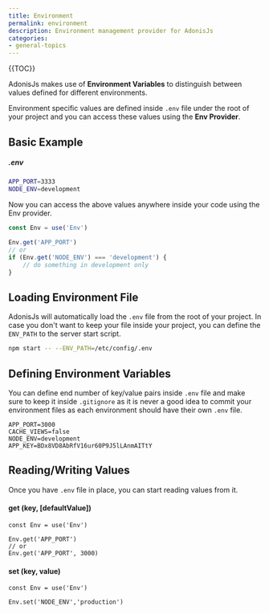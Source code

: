 ```yaml
---
title: Environment
permalink: environment
description: Environment management provider for AdonisJs
categories:
- general-topics
---
```


{{TOC}}

AdonisJs makes use of **Environment Variables** to distinguish between values defined for different environments.

Environment specific values are defined inside `.env` file under the root of your project and you can access these values using the **Env Provider**.

## Basic Example

##### .env

```bash
APP_PORT=3333
NODE_ENV=development
```

Now you can access the above values anywhere inside your code using the Env provider.

```javascript
const Env = use('Env')

Env.get('APP_PORT')
// or
if (Env.get('NODE_ENV') === 'development') {
	// do something in development only
}
```

## Loading Environment File

AdonisJs will automatically load the `.env` file from the root of your project. In case you don't want to keep your file inside your project, you can define the `ENV_PATH` to the server start script.

```bash
npm start -- --ENV_PATH=/etc/config/.env
```

## Defining Environment Variables

You can define end number of key/value pairs inside `.env` file and make sure to keep it inside `.gitignore` as it is never a good idea to commit your environment files as each environment should have their own `.env` file.

```env,line-numbers
APP_PORT=3000
CACHE_VIEWS=false
NODE_ENV=development
APP_KEY=BDx8VD8AbRfV16ur60P9J5lLAnmAITtY
```

## Reading/Writing Values

Once you have `.env` file in place, you can start reading values from it.

#### get <span>(key, [defaultValue])</span>

```javascript,line-numbers
const Env = use('Env')

Env.get('APP_PORT')
// or
Env.get('APP_PORT', 3000)
```

#### set <span>(key, value)</span>

```javascript,line-numbers
const Env = use('Env')

Env.set('NODE_ENV','production')
```
